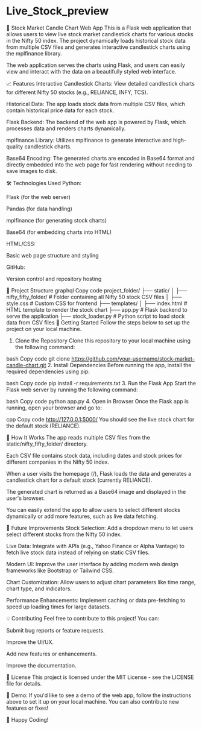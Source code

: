 # Live_Stock_preview



🚀 Stock Market Candle Chart Web App
This is a Flask web application that allows users to view live stock market candlestick charts for various stocks in the Nifty 50 index. The project dynamically loads historical stock data from multiple CSV files and generates interactive candlestick charts using the mplfinance library.

The web application serves the charts using Flask, and users can easily view and interact with the data on a beautifully styled web interface.

📈 Features
Interactive Candlestick Charts: View detailed candlestick charts for different Nifty 50 stocks (e.g., RELIANCE, INFY, TCS).

Historical Data: The app loads stock data from multiple CSV files, which contain historical price data for each stock.

Flask Backend: The backend of the web app is powered by Flask, which processes data and renders charts dynamically.

mplfinance Library: Utilizes mplfinance to generate interactive and high-quality candlestick charts.

Base64 Encoding: The generated charts are encoded in Base64 format and directly embedded into the web page for fast rendering without needing to save images to disk.

🛠 Technologies Used
Python:

Flask (for the web server)

Pandas (for data handling)

mplfinance (for generating stock charts)

Base64 (for embedding charts into HTML)

HTML/CSS:

Basic web page structure and styling

GitHub:

Version control and repository hosting

📂 Project Structure
graphql
Copy code
project_folder/
├── static/
│   ├── nifty_fifty_folder/   # Folder containing all Nifty 50 stock CSV files
│   ├── style.css             # Custom CSS for frontend
├── templates/
│   ├── index.html            # HTML template to render the stock chart
├── app.py                    # Flask backend to serve the application
├── stock_loader.py           # Python script to load stock data from CSV files
🚀 Getting Started
Follow the steps below to set up the project on your local machine.

1. Clone the Repository
Clone this repository to your local machine using the following command:

bash
Copy code
git clone https://github.com/your-username/stock-market-candle-chart.git
2. Install Dependencies
Before running the app, install the required dependencies using pip:

bash
Copy code
pip install -r requirements.txt
3. Run the Flask App
Start the Flask web server by running the following command:

bash
Copy code
python app.py
4. Open in Browser
Once the Flask app is running, open your browser and go to:

cpp
Copy code
http://127.0.0.1:5000/
You should see the live stock chart for the default stock (RELIANCE).

🔧 How It Works
The app reads multiple CSV files from the static/nifty_fifty_folder/ directory.

Each CSV file contains stock data, including dates and stock prices for different companies in the Nifty 50 index.

When a user visits the homepage (/), Flask loads the data and generates a candlestick chart for a default stock (currently RELIANCE).

The generated chart is returned as a Base64 image and displayed in the user's browser.

You can easily extend the app to allow users to select different stocks dynamically or add more features, such as live data fetching.

🚧 Future Improvements
Stock Selection: Add a dropdown menu to let users select different stocks from the Nifty 50 index.

Live Data: Integrate with APIs (e.g., Yahoo Finance or Alpha Vantage) to fetch live stock data instead of relying on static CSV files.

Modern UI: Improve the user interface by adding modern web design frameworks like Bootstrap or Tailwind CSS.

Chart Customization: Allow users to adjust chart parameters like time range, chart type, and indicators.

Performance Enhancements: Implement caching or data pre-fetching to speed up loading times for large datasets.

💡 Contributing
Feel free to contribute to this project! You can:

Submit bug reports or feature requests.

Improve the UI/UX.

Add new features or enhancements.

Improve the documentation.

📄 License
This project is licensed under the MIT License - see the LICENSE file for details.

🚀 Demo:
If you'd like to see a demo of the web app, follow the instructions above to set it up on your local machine. You can also contribute new features or fixes!

🙌 Happy Coding!
